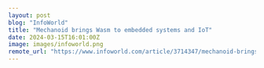 ```yaml
---
layout: post
blog: "InfoWorld"
title: "Mechanoid brings Wasm to embedded systems and IoT"
date: 2024-03-15T16:01:00Z
image: images/infoworld.png
remote_url: "https://www.infoworld.com/article/3714347/mechanoid-brings-wasm-to-embedded-systems-and-iot.html#tk.rss_applicationdevelopment"
---
```

